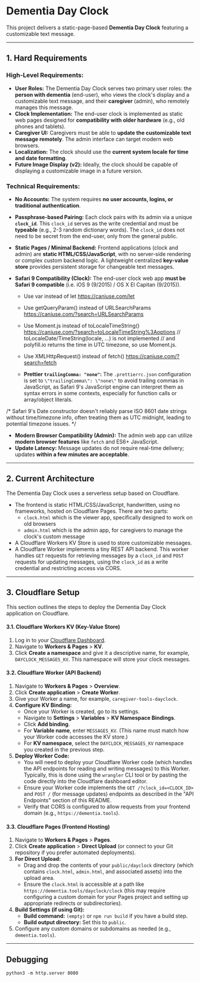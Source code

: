 # Dementia Day Clock

This project delivers a static-page-based **Dementia Day Clock** featuring a customizable text message.

-----

## 1. Hard Requirements

### High-Level Requirements:

  * **User Roles:** The Dementia Day Clock serves two primary user roles: the **person with dementia** (end-user), who views the clock's display and a customizable text message, and their **caregiver** (admin), who remotely manages this message.
  * **Clock Implementation:** The end-user clock is implemented as static web pages designed for **compatibility with older hardware** (e.g., old phones and tablets).
  * **Caregiver UI:** Caregivers must be able to **update the customizable text message remotely**. The admin interface can target modern web browsers.
  * **Localization:** The clock should use the **current system locale for time and date formatting**.
  * **Future Image Display (v2):** Ideally, the clock should be capable of displaying a customizable image in a future version.

### Technical Requirements:

  * **No Accounts:** The system requires **no user accounts, logins, or traditional authentication**.
  * **Passphrase-based Pairing:** Each clock pairs with its admin via a unique **`clock_id`**. This `clock_id` serves as the write credential and must be **typeable** (e.g., 2-3 random dictionary words). The `clock_id` does not need to be secret from the end-user, only from the general public.
  * **Static Pages / Minimal Backend:** Frontend applications (clock and admin) are **static HTML/CSS/JavaScript**, with no server-side rendering or complex custom backend logic. A lightweight centralized **key-value store** provides persistent storage for changeable text messages.
  * **Safari 9 Compatibility (Clock):** The end-user clock web app **must be Safari 9 compatible** (i.e. iOS 9 (9/2015) / OS X El Capitan (9/2015)).

    * Use var instead of let
    https://caniuse.com/let

    * Use getQueryParam() instead of URLSearchParams
    https://caniuse.com/?search=URLSearchParams

    * Use Moment.js instead of toLocaleTimeString()
    https://caniuse.com/?search=toLocaleTimeString%3Aoptions
    // toLocaleDate/TimeString(locale, ...) is not implemented
    // and polyfill.io returns the time in UTC timezone, so use Moment.js.

    * Use XMLHttpRequest() instead of fetch()
    https://caniuse.com/?search=fetch

    * **Prettier `trailingComma: "none"`:** The `.prettierrc.json` configuration is set to `\"trailingComma\": \"none\"` to avoid trailing commas in JavaScript, as Safari 9's JavaScript engine can interpret them as syntax errors in some contexts, especially for function calls or array/object literals.

/* Safari 9's Date constructor doesn't reliably parse ISO 8601 date strings
   without time/timezone info, often treating them as UTC midnight,
   leading to potential timezone issues. */

  * **Modern Browser Compatibility (Admin):** The admin web app can utilize **modern browser features** like `fetch` and ES6+ JavaScript.
  * **Update Latency:** Message updates do not require real-time delivery; updates **within a few minutes are acceptable**.

-----

## 2. Current Architecture

The Dementia Day Clock uses a serverless setup based on Cloudflare.
- The frontend is static HTML/CSS/JavaScript, handwritten, using no frameworks, hosted on Cloudflare Pages. There are two parts:
  - `clock.html` which is the viewer app, specifically designed to work on old browsers
  - `admin.html` which is the admin app, for caregivers to manage the clock's custom message
- A Cloudflare Workers KV Store is used to store customizable messages.
- A Cloudflare Worker implements a tiny REST API backend. This worker handles `GET` requests for retrieving messages by a `clock_id` and `POST` requests for updating messages, using the `clock_id` as a write credential and restricting access via CORS.

---

## 3. Cloudflare Setup

This section outlines the steps to deploy the Dementia Day Clock application on Cloudflare.

#### 3.1. Cloudflare Workers KV (Key-Value Store)
1.  Log in to your [Cloudflare Dashboard](https://dash.cloudflare.com/).
2.  Navigate to **Workers & Pages** > **KV**.
3.  Click **Create a namespace** and give it a descriptive name, for example, `DAYCLOCK_MESSAGES_KV`. This namespace will store your clock messages.

#### 3.2. Cloudflare Worker (API Backend)
1.  Navigate to **Workers & Pages** > **Overview**.
2.  Click **Create application** > **Create Worker**.
3.  Give your Worker a name, for example, `caregiver-tools-dayclock`.
4.  **Configure KV Binding:**
    *   Once your Worker is created, go to its settings.
    *   Navigate to **Settings** > **Variables** > **KV Namespace Bindings**.
    *   Click **Add binding**.
    *   For **Variable name**, enter `MESSAGES_KV`. (This name must match how your Worker code accesses the KV store.)
    *   For **KV namespace**, select the `DAYCLOCK_MESSAGES_KV` namespace you created in the previous step.
5.  **Deploy Worker Code:**
    *   You will need to deploy your Cloudflare Worker code (which handles the API endpoints for reading and writing messages) to this Worker. Typically, this is done using the `wrangler` CLI tool or by pasting the code directly into the Cloudflare dashboard editor.
    *   Ensure your Worker code implements the `GET /?clock_id=<CLOCK_ID>` and `POST /` (for message updates) endpoints as described in the "API Endpoints" section of this README.
    *   Verify that CORS is configured to allow requests from your frontend domain (e.g., `https://dementia.tools`).

#### 3.3. Cloudflare Pages (Frontend Hosting)
1.  Navigate to **Workers & Pages** > **Pages**.
2.  Click **Create application** > **Direct Upload** (or connect to your Git repository if you prefer automated deployments).
3.  **For Direct Upload:**
    *   Drag and drop the contents of your `public/dayclock` directory (which contains `clock.html`, `admin.html`, and associated assets) into the upload area.
    *   Ensure the `clock.html` is accessible at a path like `https://dementia.tools/dayclock/clock` (this may require configuring a custom domain for your Pages project and setting up appropriate redirects or subdirectories).
4.  **Build Settings (if using Git):**
    *   **Build command:** `(empty)` or `npm run build` if you have a build step.
    *   **Build output directory:** Set this to `public`.
5.  Configure any custom domains or subdomains as needed (e.g., `dementia.tools`).

---

## Debugging

    python3 -m http.server 8080

